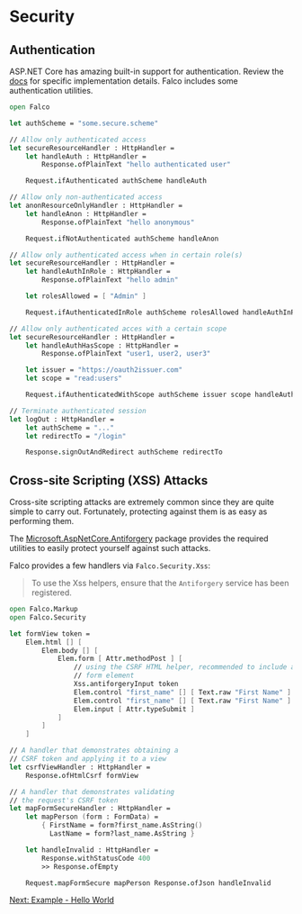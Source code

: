 # Security

## Authentication

ASP.NET Core has amazing built-in support for authentication. Review the [docs](https://docs.microsoft.com/en-us/aspnet/core/security/authentication) for specific implementation details. Falco includes some authentication utilities.

```fsharp
open Falco

let authScheme = "some.secure.scheme"

// Allow only authenticated access
let secureResourceHandler : HttpHandler =
    let handleAuth : HttpHandler =
        Response.ofPlainText "hello authenticated user"

    Request.ifAuthenticated authScheme handleAuth

// Allow only non-authenticated access
let anonResourceOnlyHandler : HttpHandler =
    let handleAnon : HttpHandler =
        Response.ofPlainText "hello anonymous"

    Request.ifNotAuthenticated authScheme handleAnon

// Allow only authenticated access when in certain role(s)
let secureResourceHandler : HttpHandler =
    let handleAuthInRole : HttpHandler =
        Response.ofPlainText "hello admin"

    let rolesAllowed = [ "Admin" ]

    Request.ifAuthenticatedInRole authScheme rolesAllowed handleAuthInRole

// Allow only authenticated acces with a certain scope
let secureResourceHandler : HttpHandler =
    let handleAuthHasScope : HttpHandler =
        Response.ofPlainText "user1, user2, user3"

    let issuer = "https://oauth2issuer.com"
    let scope = "read:users"

    Request.ifAuthenticatedWithScope authScheme issuer scope handleAuthHasScope

// Terminate authenticated session
let logOut : HttpHandler =
    let authScheme = "..."
    let redirectTo = "/login"

    Response.signOutAndRedirect authScheme redirectTo
```

## Cross-site Scripting (XSS) Attacks

Cross-site scripting attacks are extremely common since they are quite simple to carry out. Fortunately, protecting against them is as easy as performing them.

The [Microsoft.AspNetCore.Antiforgery](https://docs.microsoft.com/en-us/aspnet/core/security/anti-request-forgery) package provides the required utilities to easily protect yourself against such attacks.

Falco provides a few handlers via `Falco.Security.Xss`:

> To use the Xss helpers, ensure that the `Antiforgery` service has been registered.

```fsharp
open Falco.Markup
open Falco.Security

let formView token =
    Elem.html [] [
        Elem.body [] [
            Elem.form [ Attr.methodPost ] [
                // using the CSRF HTML helper, recommended to include as first
                // form element
                Xss.antiforgeryInput token
                Elem.control "first_name" [] [ Text.raw "First Name" ]
                Elem.control "first_name" [] [ Text.raw "First Name" ]
                Elem.input [ Attr.typeSubmit ]
            ]
        ]
    ]

// A handler that demonstrates obtaining a
// CSRF token and applying it to a view
let csrfViewHandler : HttpHandler =
    Response.ofHtmlCsrf formView

// A handler that demonstrates validating
// the request's CSRF token
let mapFormSecureHandler : HttpHandler =
    let mapPerson (form : FormData) =
        { FirstName = form?first_name.AsString()
          LastName = form?last_name.AsString }

    let handleInvalid : HttpHandler =
        Response.withStatusCode 400
        >> Response.ofEmpty

    Request.mapFormSecure mapPerson Response.ofJson handleInvalid
```

[Next: Example - Hello World](example-hello-world.md)
